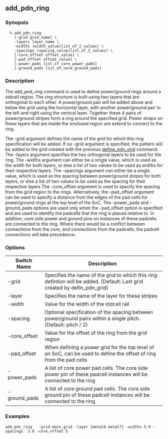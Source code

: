 ## add_pdn_ring

### Synopsis
```
  % add_pdn_ring
    [-grid grid_name] \
    -layers layer_name \
    -widths (width_value|list_of_2_values) \
    -spacings (spacing_value|list_of_2_values) \
    [-core_offset offset_value] \
    [-pad_offset offset_value] \
    [-power_pads list_of_core_power_pads]
    [-ground_pads list_of_core_ground_pads]
```

### Description

The add_pnd_ring command is used to define power/ground rings around a stdcell region. The ring structure is built using two layers that are orthogonal to each other. A power/ground pair will be added above and below the grid using the horizontal layer, with another power/ground pair to the left and right using the vertical layer. Together these 4 pairs of power/ground stripes form a ring around the specified grid. Power straps on these layers that are inside the enclosed region are extend to connect to the ring.

The -grid argument defines the name of the grid for which this ring specification will be added. If no -grid argument is specified, the pattern will be added to the grid created with the previous [define_pdn_grid](define_pdn_grid.md) command.
The -layers argument specifies the two orthogonal layers to be used for the ring.
The -widths argument can either be a single value, which is used as the width for both layers, or else a list of two values to be used as widths for their respective layers.
The -spacings argument can either be a single value, which is used as the spacing between power/ground stripes for both layers, or else a list of two values to be used as the spacing for their respective layers
The -core_offset argument is used to specify the spacing from the grid region to the rings. Alternatively, the -pad_offset argument can be used to specify a distance from the edges of the pad cells for power/ground rings at the top level of the SoC.
The -power_pads and -ground_pads options are used only when the -pad_offset option is specified and are used to identify the padcells that the ring is placed relative to. In addition, core side power and ground pins on instances of these padcells are connected to the ring. Where there would be a conflict between connections from the core, and connections from the padcells, the padcell connections will take precedence.

### Options

| Switch Name | Description |
| ----- | ----- |
| -grid | Specifies the name of the grid to which this ring defintion will be added. (Default: Last grid created by defin_pdn_grid)|
| -layer | Specifies the name of the layer for these stripes |
| -width | Value for the width of the stdcell rail |
| -spacing | Optional specification of the spacing between power/ground pairs within a single pitch. (Default: pitch / 2) |
| -core_offset | Value for the offset of the ring from the grid region |
| -pad_offset | When defining a power grid for the top level of an SoC, can be used to define the offset of ring from the pad cells |
| -power_pads | A list of core power pad cells. The core side power pin of these padcell instances will be connected to the ring |
| -ground_pads | A list of core ground pad cells. The core side ground pin of these padcell instances will be connected to the ring |


### Examples
```
add_pdn_ring   -grid main_grid -layer {metal6 metal7} -widths 5.0 -spacings  3.0 -core_offset 5
```

